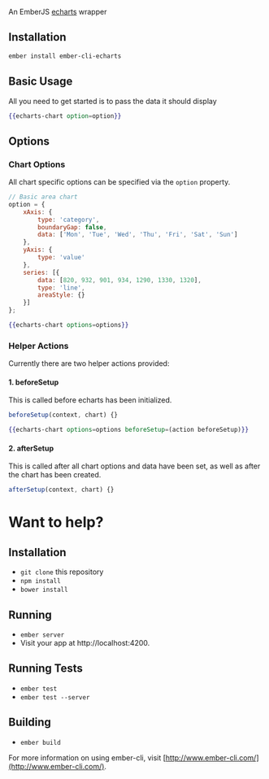 An EmberJS [echarts](http://echarts.baidu.com/) wrapper  

## Installation ##
```sh
ember install ember-cli-echarts
```

## Basic Usage ##
All you need to get started is to pass the data it should display

```handlebars
{{echarts-chart option=option}}
```

## Options

### Chart Options
All chart specific options can be specified via the `option` property.

```javascript
// Basic area chart
option = {
    xAxis: {
        type: 'category',
        boundaryGap: false,
        data: ['Mon', 'Tue', 'Wed', 'Thu', 'Fri', 'Sat', 'Sun']
    },
    yAxis: {
        type: 'value'
    },
    series: [{
        data: [820, 932, 901, 934, 1290, 1330, 1320],
        type: 'line',
        areaStyle: {}
    }]
};
```

```handlebars
{{echarts-chart options=options}}
```

### Helper Actions
Currently there are two helper actions provided:

#### 1. beforeSetup
This is called before echarts has been initialized. 

```javascript
beforeSetup(context, chart) {}
```

```handlebars
{{echarts-chart options=options beforeSetup=(action beforeSetup)}}
```

#### 2. afterSetup
This is called after all chart options and data have been set, as well as after the chart has been created. 

```javascript
afterSetup(context, chart) {}
```

# Want to help?

## Installation

* `git clone` this repository
* `npm install`
* `bower install`

## Running

* `ember server`
* Visit your app at http://localhost:4200.

## Running Tests

* `ember test`
* `ember test --server`

## Building

* `ember build`

For more information on using ember-cli, visit [http://www.ember-cli.com/](http://www.ember-cli.com/).
